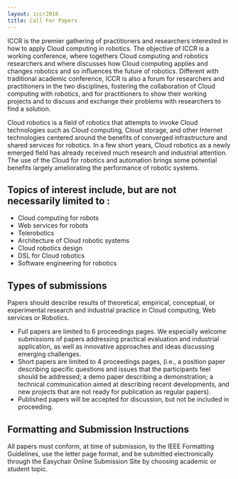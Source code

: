 ```yaml
---
layout: iccr2016
title: Call For Papers
---
```


>

ICCR is the premier gathering of practitioners and researchers interested in how to apply Cloud computing in robotics. The objective of ICCR is a working conference, where togethers Cloud computing and robotics researchers and where discusses how Cloud computing applies and changes robotics and so influences the future of robotics. Different with traditional academic conference, ICCR is also a forum for researchers and practitioners in the two disciplines, fostering the collaboration of Cloud computing with robotics, and for practitioners to show their working projects and to discuss and exchange their problems with researchers to find a solution.

Cloud robotics is a field of robotics that attempts to invoke Cloud technologies such as Cloud computing, Cloud storage, and other Internet technologies centered around the benefits of converged infrastructure and shared services for robotics. In a few short years, Cloud robotics as a newly emerged field has already received much research and industrial attention. The use of the Cloud for robotics and automation brings some potential benefits largely ameliorating the performance of robotic systems.

## Topics of interest include, but are not necessarily limited to :

- Cloud computing for robots
- Web services for robots
- Telerobotics
- Architecture of Cloud robotic systems
- Cloud robotics design
- DSL for Cloud robotics
- Software engineering for robotics

## Types of submissions

Papers should describe results of theoretical, empirical, conceptual, or experimental research and industrial practice in Cloud computing, Web services or Robotics.

- Full papers are limited to 6 proceedings pages. We especially welcome submissions of papers addressing practical evaluation and industrial application, as well as innovative approaches and ideas discussing emerging challenges.
- Short papers are limited to 4 proceedings pages, (i.e., a position paper describing specific questions and issues that the participants feel should be addressed; a demo paper describing a demonstration; a technical communication aimed at describing recent developments, and new projects that are not ready for publication as regular papers).
- Published papers will be accepted for discussion, but not be included in proceeding.

## Formatting and Submission Instructions

All papers must conform, at time of submission, to the IEEE Formatting Guidelines, use the letter page format, and be submitted electronically through the Easychair Online Submission Site by choosing academic or student topic.

